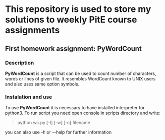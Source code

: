 # This repository is used to store my solutions to weekly PitE course assignments 

## First homework assignment: PyWordCount


### Description

**PyWordCount** is a script that can be used to count number of characters, words or lines of given file.
It resembles WordCount known to UNIX users and also uses same option symbols.

### Instalation and use

To use **PyWordCount** it is necessary to have installed interpreter for python3. To run
script you need open console in scripts directory and write:
>python wc.py [-l] [-w] [-c] filename

you can also use -h or --help for further information